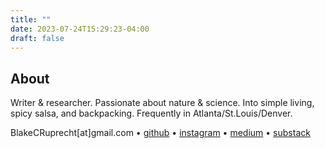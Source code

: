 ```yaml
---
title: ""
date: 2023-07-24T15:29:23-04:00
draft: false
---
```


## About
Writer & researcher. Passionate about nature & science. Into simple living, spicy salsa, and backpacking. Frequently in Atlanta/St.Louis/Denver. 

BlakeCRuprecht[at]gmail.com • [github](https://github.com/blakeruprecht) • [instagram](https://instagram.com/blakeruprecht) • [medium](https://medium.com/@blakeruprecht) • [substack](https://blakeruprecht.substack.com/)



